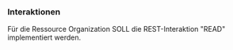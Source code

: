 ### Interaktionen

Für die Ressource Organization SOLL die REST-Interaktion "READ" implementiert werden.

